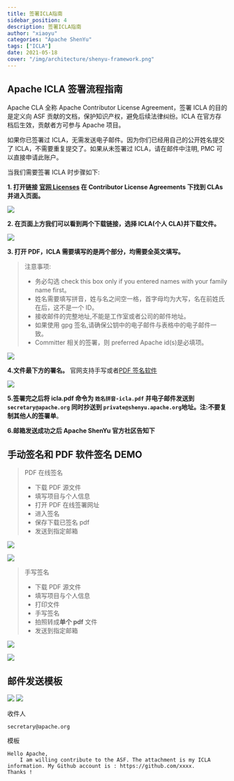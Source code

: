 ```yaml
---
title: 签署ICLA指南
sidebar_position: 4
description: 签署ICLA指南
author: "xiaoyu"
categories: "Apache ShenYu"
tags: ["ICLA"]
date: 2021-05-18
cover: "/img/architecture/shenyu-framework.png"
---
```


## Apache ICLA 签署流程指南

Apache CLA 全称 Apache Contributor License Agreement，签署 ICLA 的目的是定义向 ASF 贡献的文档，保护知识产权，避免后续法律纠纷。ICLA 在官方存档后生效，贡献者方可参与 Apache 项目。

如果你已签署过 ICLA，无需发送电子邮件。因为你们已经用自己的公开姓名提交了 ICLA，不需要重复提交了。如果从未签署过 ICLA，请在邮件中注明, PMC 可以直接申请此账户。

当我们需要签署 ICLA 时步骤如下:

**1. 打开链接 [官网 Licenses](https://www.apache.org/licenses/#clas) 在 Contributor License Agreements 下找到 CLAs 并进入页面。**

![](/img/shenyu/icla/page_link_v2.0.png)

**2. 在页面上方我们可以看到两个下载链接，选择 ICLA(个人 CLA)并下载文件。**

![](/img/shenyu/icla/download_v2.0.png)

**3. 打开 PDF，ICLA 需要填写的是两个部分，均需要全英文填写。**

> 注意事项:
>
> - 务必勾选 check this box only if you entered names with your family name first。
> - 姓名需要填写拼音，姓与名之间空一格，首字母均为大写，名在前姓氏在后，这不是一个 ID。
> - 接收邮件的完整地址,不能是工作室或者公司的邮件地址。
> - 如果使用 gpg 签名,请确保公钥中的电子邮件与表格中的电子邮件一致。
> - Committer 相关的签署，则 preferred Apache id(s)是必填项。

![](/img/shenyu/icla/information_v2.0.png)

**4.文件最下方的署名。** 官网支持手写或者[PDF 签名软件](https://pdf.yozocloud.cn/p/pdfaddsign)

![](/img/shenyu/icla/sign_v2.0.png)

**5.签署完之后将 icla.pdf 命令为 `姓名拼音-icla.pdf` 并电子邮件发送到 `secretary@apache.org` 同时抄送到 `private@shenyu.apache.org`地址。注:不要复制其他人的签署单**。

**6.邮箱发送成功之后 Apache ShenYu 官方社区告知下**

## 手动签名和 PDF 软件签名 DEMO

> PDF 在线签名
>
> - 下载 PDF 源文件
> - 填写项目与个人信息
> - 打开 PDF 在线签署网址
> - 进入签名
> - 保存下载已签名 pdf
> - 发送到指定邮箱

![](/img/shenyu/icla/example_v2.0.png)

![](/img/shenyu/icla/pls_sign_v2.0.png)

> 手写签名
>
> - 下载 PDF 源文件
> - 填写项目与个人信息
> - 打印文件
> - 手写签名
> - 拍照转成**单个 pdf** 文件
> - 发送到指定邮箱

![](/img/shenyu/icla/example_v2.0.png)

![](/img/shenyu/icla/pls_sign_v2.0.png)

## 邮件发送模板

![](/img/shenyu/icla/email_v2.0.png)
![](/img/shenyu/icla/email_template.png)

收件人

```
secretary@apache.org
```

模板

```
Hello Apache,
    I am willing contribute to the ASF. The attachment is my ICLA information. My Github account is : https://github.com/xxxx.
Thanks !
```
